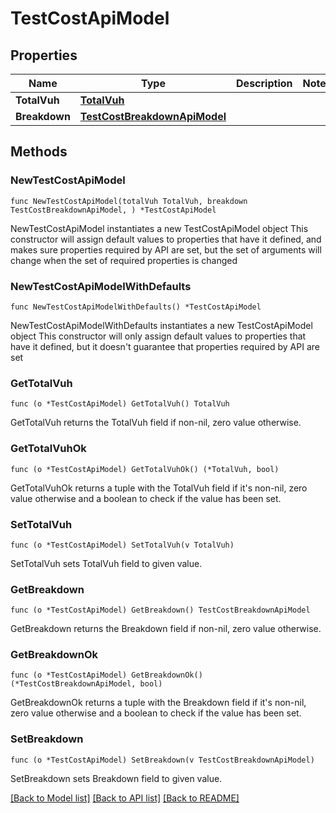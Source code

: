 # TestCostApiModel

## Properties

Name | Type | Description | Notes
------------ | ------------- | ------------- | -------------
**TotalVuh** | [**TotalVuh**](TotalVuh.md) |  | 
**Breakdown** | [**TestCostBreakdownApiModel**](TestCostBreakdownApiModel.md) |  | 

## Methods

### NewTestCostApiModel

`func NewTestCostApiModel(totalVuh TotalVuh, breakdown TestCostBreakdownApiModel, ) *TestCostApiModel`

NewTestCostApiModel instantiates a new TestCostApiModel object
This constructor will assign default values to properties that have it defined,
and makes sure properties required by API are set, but the set of arguments
will change when the set of required properties is changed

### NewTestCostApiModelWithDefaults

`func NewTestCostApiModelWithDefaults() *TestCostApiModel`

NewTestCostApiModelWithDefaults instantiates a new TestCostApiModel object
This constructor will only assign default values to properties that have it defined,
but it doesn't guarantee that properties required by API are set

### GetTotalVuh

`func (o *TestCostApiModel) GetTotalVuh() TotalVuh`

GetTotalVuh returns the TotalVuh field if non-nil, zero value otherwise.

### GetTotalVuhOk

`func (o *TestCostApiModel) GetTotalVuhOk() (*TotalVuh, bool)`

GetTotalVuhOk returns a tuple with the TotalVuh field if it's non-nil, zero value otherwise
and a boolean to check if the value has been set.

### SetTotalVuh

`func (o *TestCostApiModel) SetTotalVuh(v TotalVuh)`

SetTotalVuh sets TotalVuh field to given value.


### GetBreakdown

`func (o *TestCostApiModel) GetBreakdown() TestCostBreakdownApiModel`

GetBreakdown returns the Breakdown field if non-nil, zero value otherwise.

### GetBreakdownOk

`func (o *TestCostApiModel) GetBreakdownOk() (*TestCostBreakdownApiModel, bool)`

GetBreakdownOk returns a tuple with the Breakdown field if it's non-nil, zero value otherwise
and a boolean to check if the value has been set.

### SetBreakdown

`func (o *TestCostApiModel) SetBreakdown(v TestCostBreakdownApiModel)`

SetBreakdown sets Breakdown field to given value.



[[Back to Model list]](../README.md#documentation-for-models) [[Back to API list]](../README.md#documentation-for-api-endpoints) [[Back to README]](../README.md)


